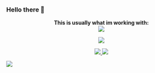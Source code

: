 ### Hello there 👋

<p align="center">
  <strong>This is usually what im working with:</strong>
  </br>
  <a href="https://skillicons.dev">
    <img src="https://skillicons.dev/icons?i=py,js,ts,css,html,docker" />
  </a>
</p>


<p align="center">
  <a href="https://github.com/anuraghazra/github-readme-stats">
    <img src="https://github-readme-stats.vercel.app/api/top-langs/?username=linus-jansson&layout=compact&hide=c,cmake,php,vim+script,objective-c,roff,makefile,lua,c%2B%2B,batchfile&theme=synthwave&langs_count=10&hide_border=true" />
  </a>
</p>

<p align="center">
  <a href="https://github.com/anuraghazra/github-readme-stats">
    <img src="https://github-readme-stats.vercel.app/api?username=linus-jansson&show_icons=true&theme=synthwave&count_private=true&hide_border=true" />
  </a>
   <a href="https://git.io/streak-stats">
    <img src="https://github-readme-streak-stats.herokuapp.com?user=linus-jansson&theme=synthwave&hide_border=true" />
  </a>
</p>


![](https://komarev.com/ghpvc/?username=linus-jansson&color=brightgreen&style=for-the-badge&label=views)
<!--
**linus-jansson/linus-jansson** is a ✨ _special_ ✨ repository because its `README.md` (this file) appears on your GitHub profile.

Here are some ideas to get you started:

- 🔭 I’m currently working on ...
- 🌱 I’m currently learning ...
- 👯 I’m looking to collaborate on ...
- 🤔 I’m looking for help with ...
- 💬 Ask me about ...
- 📫 How to reach me: ...
- 😄 Pronouns: ...
- ⚡ Fun fact: ...
-->
